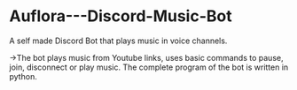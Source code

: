 # Auflora---Discord-Music-Bot
A self made Discord Bot that plays music in voice channels. 

->The bot plays music from Youtube links, uses basic commands to pause, join, disconnect or play music. The complete program of the bot is written in python.
